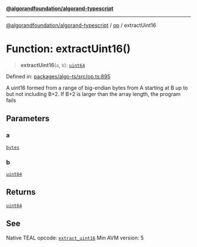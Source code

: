 [**@algorandfoundation/algorand-typescript**](../../../README.md)

***

[@algorandfoundation/algorand-typescript](../../../README.md) / [op](../README.md) / extractUint16

# Function: extractUint16()

> **extractUint16**(`a`, `b`): [`uint64`](../../../type-aliases/uint64.md)

Defined in: [packages/algo-ts/src/op.ts:895](https://github.com/algorandfoundation/puya-ts/blob/14c9827d80da81ff08b4923e997ba22be04aa0db/packages/algo-ts/src/op.ts#L895)

A uint16 formed from a range of big-endian bytes from A starting at B up to but not including B+2. If B+2 is larger than the array length, the program fails

## Parameters

### a

[`bytes`](../../../type-aliases/bytes.md)

### b

[`uint64`](../../../type-aliases/uint64.md)

## Returns

[`uint64`](../../../type-aliases/uint64.md)

## See

Native TEAL opcode: [`extract_uint16`](https://developer.algorand.org/docs/get-details/dapps/avm/teal/opcodes/v10/#extract_uint16)
Min AVM version: 5

